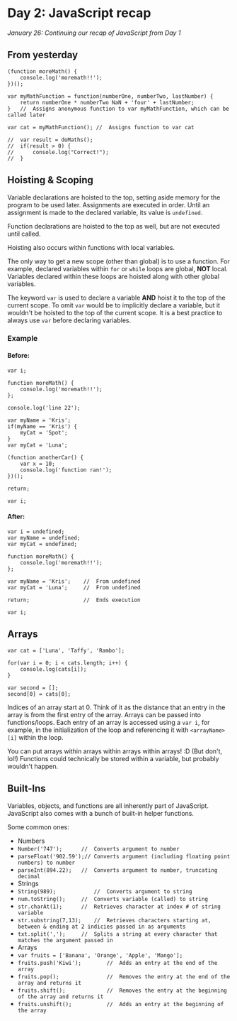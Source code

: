 # Day 2: JavaScript recap

_January 26: Continuing our recap of JavaScript from Day 1_

## From yesterday
```
(function moreMath() {
	console.log('moremath!!');
})();

var myMathFunction = function(numberOne, numberTwo, lastNumber) {	
	return numberOne * numberTwo NaN + 'four' + lastNumber;
}	//	Assigns anonymous function to var myMathFunction, which can be called later

var cat = myMathFunction();	//	Assigns function to var cat

//	var result = doMaths();
// 	if(result > 0) {
//		console.log("Correct!");
//	}
```

## Hoisting & Scoping

Variable declarations are hoisted to the top, setting aside memory for the program to be used later. Assignments are executed in order. Until an assignment is made to the declared variable, its value is `undefined`. 

Function declarations are hoisted to the top as well, but are not executed until called.

Hoisting also occurs within functions with local variables.

The only way to get a new scope (other than global) is to use a function. For example, declared variables within `for` or `while` loops are global, __NOT__ local. Variables declared within these loops are hoisted along with other global variables.

The keyword `var` is used to declare a variable __AND__ hoist it to the top of the current scope. To omit `var` would be to implicitly declare a variable, but it wouldn't be hoisted to the top of the current scope. It is a best practice to always use `var` before declaring variables.

### Example
#### Before:

```
var i;

function moreMath() {
	console.log('moremath!!');
};

console.log('line 22');

var myName = 'Kris';
if(myName == 'Kris') {
	myCat = 'Spot';
}
var myCat = 'Luna';

(function anotherCar() {
	var x = 10;
	console.log('function ran!');
})();

return;

var i;
```

#### After:
```
var i = undefined;
var myName = undefined;
var myCat = undefined;

function moreMath() {
	console.log('moremath!!');
};

var myName = 'Kris';	//	From undefined
var myCat = 'Luna';		// 	From undefined

return;					//	Ends execution

var i;
```

## Arrays

```
var cat = ['Luna', 'Taffy', 'Rambo'];

for(var i = 0; i < cats.length; i++) {
	console.log(cats[i]);
}

var second = [];
second[0] = cats[0];
```

Indices of an array start at 0. Think of it as the distance that an entry in the array is from the first entry of the array. Arrays can be passed into functions/loops. Each entry of an array is accessed using a `var i`, for example, in the initialization of the loop and referencing it with `<arrayName>[i]` within the loop.

You can put arrays within arrays within arrays within arrays! :D (But don't, lol!) Functions could technically be stored within a variable, but probably wouldn't happen.

## Built-Ins

Variables, objects, and functions are all inherently part of JavaScript. JavaScript also comes with a bunch of built-in helper functions.

Some common ones:
* Numbers
 * `Number('747');		//	Converts argument to number`
 * `parseFloat('902.59');//	Converts argument (including floating point numbers) to number`
 * `parseInt(894.22);	//	Converts argument to number, truncating decimal`
* Strings
 * `String(989);			//	Converts argument to string`
 * `num.toString();		//	Converts variable (called) to string`
 * `str.charAt(1);		//	Retrieves character at index # of string variable`
 * `str.substring(7,13);	//	Retrieves characters starting at, between & ending at 2 indicies passed in as arguments`
 * `txt.split(',');		//	Splits a string at every character that matches the argument passed in`
* Arrays
 * `var fruits = ['Banana', 'Orange', 'Apple', 'Mango'];`
 * `fruits.push('Kiwi');		//	Adds an entry at the end of the array`
 * `fruits.pop();				//	Removes the entry at the end of the array and returns it`
 * `fruits.shift();				//	Removes the entry at the beginning of the array and returns it`
 * `fruits.unshift();			//	Adds an entry at the beginning of the array`